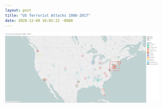 ```yaml
---
layout: post
title: "US Terrorist Attacks 1980-2017"
date: 2020-12-09 16:02:22 -0800
---
```



[![US Terrorist Attacks 1980-2017](\images\Terrorism.png)](https://public.tableau.com/views/USTerroristAttacks1990-2017/Timeline?:language=en-US&:display_count=n&:origin=viz_share_link)
